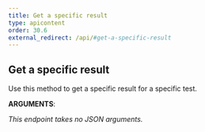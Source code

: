 ```yaml
---
title: Get a specific result
type: apicontent
order: 30.6
external_redirect: /api/#get-a-specific-result
---
```


## Get a specific result

Use this method to get a specific result for a specific test.

**ARGUMENTS**:

*This endpoint takes no JSON arguments.*
